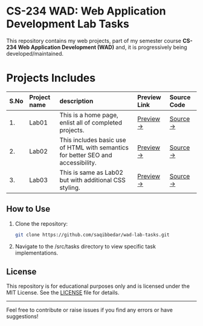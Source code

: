 # CS-234 WAD: Web Application Development Lab Tasks

This repository contains my web projects, part of my semester course **CS-234 Web Application Development (WAD)** and, it is progressively being developed/maintained.

# Projects Includes

| S.No | Project name | description | Preview Link | Source Code |
|:-- | :-- | :-- | :-- | :-- |
| 1. | Lab01 | This is a home page, enlist all of completed projects. | [Preview →](https://saqibbedar.github.io/wad-lab-tasks/) | [Source →](./index.html) |
| 2. | Lab02 | This includes basic use of HTML with semantics for better SEO and accessibility. | [Preview →](https://saqibbedar.github.io/wad-lab-tasks/src/tasks/Lab02/index.html) | [Source →](./src/tasks/Lab02/) |
| 3. | Lab03 | This is same as Lab02 but with additional CSS styling. | [Preview →](https://saqibbedar.github.io/wad-lab-tasks/src/tasks/Lab03/index.html) | [Source →](./src/tasks/Lab03/) |


## How to Use

1. Clone the repository:
    ```bash
    git clone https://github.com/saqibbedar/wad-lab-tasks.git
    ```
2. Navigate to the /src/tasks directory to view specific task implementations.

## License

This repository is for educational purposes only and is licensed under the MIT License. See the [LICENSE](LICENSE) file for details.

---

Feel free to contribute or raise issues if you find any errors or have suggestions!